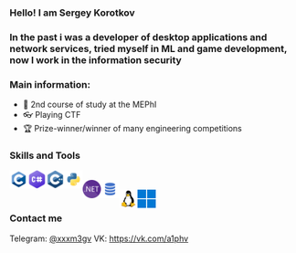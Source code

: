 ### Hello! I am Sergey Korotkov

### In the past i was a developer of desktop applications and network services, tried myself in ML and game development, now I work in the information security

### Main information:
- :blue_book: 2nd course of study at the MEPhI
- :eyeglasses: Playing CTF
- :trophy: Prize-winner/winner of many engineering competitions

### Skills and Tools
<img align="left" alt="C" width="32px" src="https://raw.githubusercontent.com/github/explore/f3e22f0dca2be955676bc70d6214b95b13354ee8/topics/c/c.png" />
<img align="left" alt="C#" width="32px" src="https://raw.githubusercontent.com/github/explore/80688e429a7d4ef2fca1e82350fe8e3517d3494d/topics/csharp/csharp.png" />
<img align="left" alt="C++" width="32px" src="https://raw.githubusercontent.com/github/explore/180320cffc25f4ed1bbdfd33d4db3a66eeeeb358/topics/cpp/cpp.png" />
<img align="left" alt="Python" width="32px" src="https://raw.githubusercontent.com/github/explore/80688e429a7d4ef2fca1e82350fe8e3517d3494d/topics/python/python.png" />
<br/>
<img align="left" alt=".NET" width="32px" src="https://raw.githubusercontent.com/github/explore/a92591a79a4ce31660058d7ccc66c79266931f61/topics/dotnet/dotnet.png" />
<img align="left" alt="SQL" width="32px" src="https://raw.githubusercontent.com/github/explore/80688e429a7d4ef2fca1e82350fe8e3517d3494d/topics/sql/sql.png" />
<br/>
<img align="left" alt="Linux" width="32px" src="https://raw.githubusercontent.com/github/explore/80688e429a7d4ef2fca1e82350fe8e3517d3494d/topics/linux/linux.png" />
<img align="left" alt="Windows" width="32px" src="https://raw.githubusercontent.com/github/explore/379d49236d826364be968345e0a085d044108cff/topics/windows/windows.png" />
<br/>

### Contact me

Telegram: [@xxxm3gv](https://t.me/xm333gv)
VK: https://vk.com/a1phv

<!--
**A1PHV/A1PHV** is a ✨ _special_ ✨ repository because its `README.md` (this file) appears on your GitHub profile.

Here are some ideas to get you started:

- 🔭 I’m currently working on ...
- 🌱 I’m currently learning ...
- 👯 I’m looking to collaborate on ...
- 🤔 I’m looking for help with ...
- 💬 Ask me about ...
- 📫 How to reach me: ...
- 😄 Pronouns: ...
- ⚡ Fun fact: ...
-->
